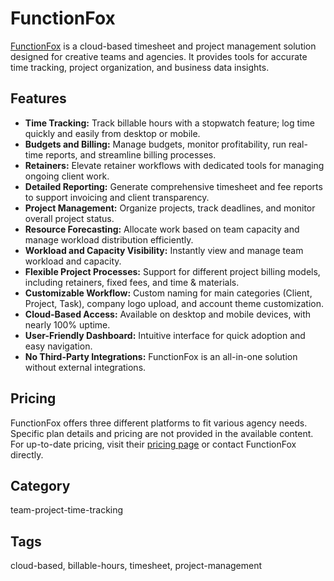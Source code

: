 # FunctionFox

[FunctionFox](https://www.functionfox.com/) is a cloud-based timesheet and project management solution designed for creative teams and agencies. It provides tools for accurate time tracking, project organization, and business data insights.

## Features
- **Time Tracking:** Track billable hours with a stopwatch feature; log time quickly and easily from desktop or mobile.
- **Budgets and Billing:** Manage budgets, monitor profitability, run real-time reports, and streamline billing processes.
- **Retainers:** Elevate retainer workflows with dedicated tools for managing ongoing client work.
- **Detailed Reporting:** Generate comprehensive timesheet and fee reports to support invoicing and client transparency.
- **Project Management:** Organize projects, track deadlines, and monitor overall project status.
- **Resource Forecasting:** Allocate work based on team capacity and manage workload distribution efficiently.
- **Workload and Capacity Visibility:** Instantly view and manage team workload and capacity.
- **Flexible Project Processes:** Support for different project billing models, including retainers, fixed fees, and time & materials.
- **Customizable Workflow:** Custom naming for main categories (Client, Project, Task), company logo upload, and account theme customization.
- **Cloud-Based Access:** Available on desktop and mobile devices, with nearly 100% uptime.
- **User-Friendly Dashboard:** Intuitive interface for quick adoption and easy navigation.
- **No Third-Party Integrations:** FunctionFox is an all-in-one solution without external integrations.

## Pricing
FunctionFox offers three different platforms to fit various agency needs. Specific plan details and pricing are not provided in the available content. For up-to-date pricing, visit their [pricing page](https://www.functionfox.com/) or contact FunctionFox directly.

## Category
team-project-time-tracking

## Tags
cloud-based, billable-hours, timesheet, project-management